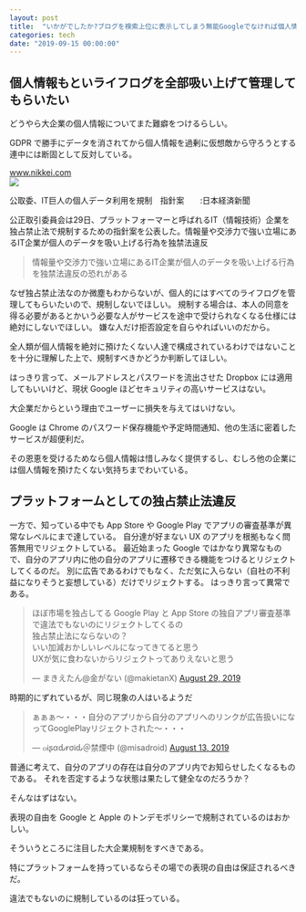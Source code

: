 ```yaml
---
layout: post
title:  "いかがでしたか?ブログを検索上位に表示してしまう無能Googleでなければ個人情報くらい大したことにはならない"
categories: tech
date: "2019-09-15 00:00:00"
---
```


## 個人情報もといライフログを全部吸い上げて管理してもらいたい

どうやら大企業の個人情報についてまた難癖をつけるらしい。

GDPR で勝手にデータを消されてから個人情報を過剰に仮想敵から守ろうとする連中には断固として反対している。


<div class="card">
  <a href="https://www.nikkei.com/article/DGXMZO49143800Z20C19A8MM8000/"></a>
  <div class="card__header">
    <a href="https://www.nikkei.com/article/DGXMZO49143800Z20C19A8MM8000/">www.nikkei.com</a>
  </div>
  <div class="card__image">
    <img src="https://article-image-ix.nikkei.com/https%3A%2F%2Fimgix-proxy.n8s.jp%2FDSXMZO4721050010072019LX0005-PB1.jpg?auto=format%2Ccompress&ch=Width%2CDPR&fit=max&ixlib=java-1.1.1&s=9223848704c3a90bbc06aaf776897867">
  </div>
  <div class="card__title">
    <p>公取委、IT巨人の個人データ利用を規制　指針案　　:日本経済新聞</p>
  </div>
  <div class="card__description">
    <p>公正取引委員会は29日、プラットフォーマーと呼ばれるIT（情報技術）企業を独占禁止法で規制するための指針案を公表した。情報量や交渉力で強い立場にあるIT企業が個人のデータを吸い上げる行為を独禁法違反</p>
  </div>
</div>


> 情報量や交渉力で強い立場にあるIT企業が個人のデータを吸い上げる行為を独禁法違反の恐れがある

なぜ独占禁止法なのか微塵もわからないが、個人的にはすべてのライフログを管理してもらいたいので、規制しないでほしい。
規制する場合は、本人の同意を得る必要があるとかいう必要な人がサービスを途中で受けられなくなる仕様には絶対にしないでほしい。
嫌な人だけ拒否設定を自らやればいいのだから。

全人類が個人情報を絶対に預けたくない人達で構成されているわけではないことを十分に理解した上で、規制すべきかどうか判断してほしい。

はっきり言って、メールアドレスとパスワードを流出させた Dropbox には適用してもいいけど、現状 Google ほどセキュリティの高いサービスはない。

大企業だからという理由でユーザーに損失を与えてはいけない。

Google は Chrome のパスワード保存機能や予定時間通知、他の生活に密着したサービスが超便利だ。

その恩恵を受けるためなら個人情報は惜しみなく提供するし、むしろ他の企業には個人情報を預けたくない気持ちまでわいている。

## プラットフォームとしての独占禁止法違反

一方で、知っている中でも App Store や Google Play でアプリの審査基準が異常なレベルにまで達している。
自分達が好まない UX のアプリを根拠もなく問答無用でリジェクトしている。
最近始まった Google ではかなり異常なもので、自分のアプリ内に他の自分のアプリに遷移できる機能をつけるとリジェクトしてくるのだ。
別に広告であるわけでもなく、ただ気に入らない（自社の不利益になりそうと妄想している）だけでリジェクトする。
はっきり言って異常である。

<blockquote class="twitter-tweet tw-align-center"><p lang="ja" dir="ltr">ほぼ市場を独占してる Google Play と App Store の独自アプリ審査基準で違法でもないのにリジェクトしてくるの<br>独占禁止法にならないの？<br>いい加減おかしいレベルになってきてると思う<br>UXが気に食わないからリジェクトってありえないと思う</p>&mdash; まきえたん@金がない (@makietanX) <a href="https://twitter.com/makietanX/status/1167005537285787650?ref_src=twsrc%5Etfw">August 29, 2019</a></blockquote> <script async src="https://platform.twitter.com/widgets.js" charset="utf-8"></script>

時期的にずれているが、同じ現象の人はいるようだ

<blockquote class="twitter-tweet tw-align-center"><p lang="ja" dir="ltr">ぁぁぁ～・・・自分のアプリから自分のアプリへのリンクが広告扱いになってGooglePlayリジェクトされた～・・・</p>&mdash; ๓Ꭵʂαԃ𐑾σᎥԃ＠禁煙中 (@misadroid) <a href="https://twitter.com/misadroid/status/1161100867921010689?ref_src=twsrc%5Etfw">August 13, 2019</a></blockquote> <script async src="https://platform.twitter.com/widgets.js" charset="utf-8"></script>

普通に考えて、自分のアプリの存在は自分のアプリ内でお知らせしたくなるものである。
それを否定するような状態は果たして健全なのだろうか？

そんなはずはない。

表現の自由を Google と Apple のトンデモポリシーで規制されているのはおかしい。

そういうところに注目した大企業規制をすべきである。

特にプラットフォームを持っているならその場での表現の自由は保証されるべきだ。

違法でもないのに規制しているのは狂っている。
